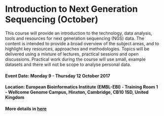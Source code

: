 #  Introduction to Next Generation Sequencing (October)

This course will provide an introduction to the technology, data analysis, tools and resources for next generation sequencing (NGS) data. The content is intended to provide a broad overview of the subject areas, and to highlight key resources, approaches and methodologies. Topics will be delivered using a mixture of lectures, practical sessions and open discussions. Practical work during the course will use small, example datasets and there will not be scope to analyse personal data.

#### Event Date: Monday 9 - Thursday 12 October 2017

#### Location: European Bioinformatics Institute (EMBL-EBI) - Training Room 1 - Wellcome Genome Campus, Hinxton, Cambridge,  CB10 1SD, United Kingdom

#### More details in [here][1]


[1]: https://www.ebi.ac.uk/training/events/2017/introduction-next-generation-sequencing-october-0
